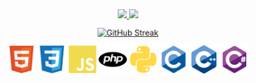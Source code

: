 <div align="center">
  <a href="https://github.com/Rafael-Nunes-Silva">
  <img height="200em" src="https://github-readme-stats.vercel.app/api?username=Rafael-Nunes-Silva&show_icons=true&include_all_commits=true&count_private=true&title_color=00ff00&text_color=ffffff&icon_color=0000ff&border_color=0000ff&bg_color=151515"/>
  <img height="200em" src="https://github-readme-stats.vercel.app/api/top-langs/?username=Rafael-Nunes-Silva&layout=compact&langs_count=20&title_color=00ff00&text_color=ffffff&icon_color=0000ff&border_color=0000ff&bg_color=151515"/>
  
  [![GitHub Streak](https://github-readme-streak-stats.herokuapp.com?user=Rafael-Nunes-Silva&theme=dark&date_format=j%20M%5B%20Y%5D&card_width=800&border=0000FF&stroke=00FF00&fire=FF0000&background=90%2C000000%2C0000FF)](https://git.io/streak-stats)
</div>
  
<div align="center">
  <img align="center" width="50em" src="https://github.com/devicons/devicon/blob/master/icons/html5/html5-original.svg"/>
  <img align="center" width="50em" src="https://github.com/devicons/devicon/blob/master/icons/css3/css3-original.svg"/>
  <img align="center" width="50em" src="https://github.com/devicons/devicon/blob/master/icons/javascript/javascript-plain.svg"/>
  <img align="center" width="50em" src="https://github.com/devicons/devicon/blob/master/icons/php/php-plain.svg"/>
  <img align="center" width="50em" src="https://github.com/devicons/devicon/blob/master/icons/python/python-plain.svg"/>
  <img align="center" width="50em" src="https://github.com/devicons/devicon/blob/master/icons/c/c-original.svg"/>
  <img align="center" width="50em" src="https://github.com/devicons/devicon/blob/master/icons/cplusplus/cplusplus-original.svg"/>
  <img align="center" width="50em" src="https://github.com/devicons/devicon/blob/master/icons/csharp/csharp-original.svg"/>
</div>
